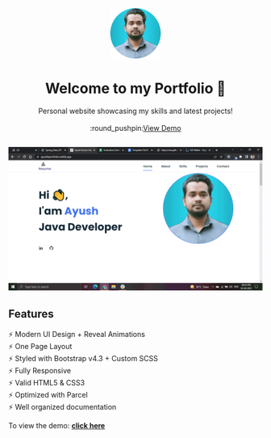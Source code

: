 
<p align="center">

  <a href="https://github.com/AmbaliyaDhruv/portfolio">
        <img src="https://github.com/Aayush771/Ayush-Portfolio/blob/master/img/profile-pic%20(3).png?raw=true" alt="Logo" width="100" height="100">
  </a>

  <h1 align="center">Welcome to my Portfolio 👋</h3>

  <p align="center">
    Personal website showcasing my skills and latest projects!    
    <br />
    <br />
    :round_pushpin:<a href="https://ayushkportfolio.netlify.app/">View Demo</a>
  </p>
</p>

<h2 align="center">
  <img src="https://github.com/Aayush771/Ayush-Portfolio/blob/master/img/portfolio.gif?raw=true" alt="Simplefolio" width="600px" />
  <br>
</h2>

## Features

⚡️ Modern UI Design + Reveal Animations\
⚡️ One Page Layout\
⚡️ Styled with Bootstrap v4.3 + Custom SCSS\
⚡️ Fully Responsive\
⚡️ Valid HTML5 & CSS3\
⚡️ Optimized with Parcel\
⚡️ Well organized documentation

To view the demo: **[click here](https://ayushkportfolio.netlify.app/)**
